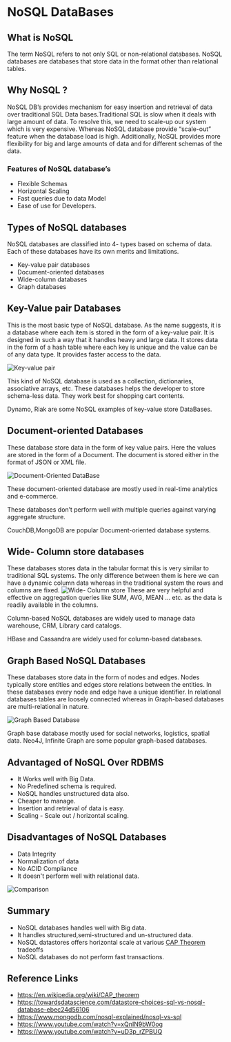# NoSQL DataBases

## What is NoSQL

The term NoSQL refers to not only SQL or non-relational databases. NoSQL databases are databases that store data in the format other than relational tables.

## Why NoSQL ?

NoSQL DB’s provides mechanism for easy insertion and retrieval of data over traditional SQL Data bases.Traditional SQL is slow when it deals with large amount of data. To resolve this, we need to scale-up our system which is very expensive. Whereas NoSQL database provide “scale-out” feature when the database load is high. Additionally, NoSQL provides more flexibility for big and large amounts of data and for different schemas of the data.

### Features of NoSQL database’s

* Flexible Schemas
* Horizontal Scaling
* Fast queries due to data Model
* Ease of use for Developers.
  
## Types of NoSQL databases

NoSQL databases are classified into 4- types based on schema of data. Each of these databases have its own merits and limitations.
*  Key-value pair databases
*  Document-oriented databases
*  Wide-column databases
*  Graph databases
  
## Key-Value pair Databases

This is the most basic type of NoSQL database. As the name suggests, it is a database where each item is stored in the form of a key-value pair. It is designed in such a way that it handles heavy and large data. It stores data in the form of a hash table where each key is unique and the value can be of any data type. It provides faster access to the data.

![Key-value pair](https://i.stack.imgur.com/nzc2C.png)

This kind of NoSQL database is used as a collection, dictionaries, associative arrays, etc. These databases helps the developer to store schema-less data. They work best for shopping cart contents.

Dynamo, Riak are some NoSQL examples of key-value store DataBases.


## Document-oriented Databases

These database store data in the form of key value pairs. Here the values are stored in the form of a Document. The document is stored either in the format of JSON or XML file.

![Document-Oriented DataBase](https://www.researchgate.net/profile/Andre-Ribeiro-9/publication/288872507/figure/fig4/AS:669111159910404@1536539940239/Example-of-a-documents-oriented-database-for-the-Academic-Management-System.png)

These document-oriented database are mostly used in real-time analytics and e-commerce. 

These databases don’t perform well with multiple queries against varying aggregate structure.

CouchDB,MongoDB are popular Document-oriented database systems.

## Wide- Column store databases

These databases stores data in the tabular format this is very similar to traditional SQL systems. The only difference between them is here we can have a dynamic column data whereas in the traditional system the rows and columns are fixed.
![Wide- Column store](https://www.researchgate.net/profile/Michael-Mior/publication/264859776/figure/fig1/AS:668915290083333@1536493241409/Data-layout-in-wide-column-stores.png)
These are very helpful and effective on aggregation queries like SUM, AVG, MEAN ... etc. as the data is readily available in the columns. 

Column-based NoSQL databases are widely used to manage data warehouse, CRM, Library card catalogs.

HBase and Cassandra are widely used for column-based databases.

## Graph Based NoSQL Databases

These databases store data in the form of nodes and edges. Nodes typically store entities and edges store relations between the entities. In these databases every node and edge have a unique identifier. In relational databases tables are loosely connected whereas in Graph-based databases are multi-relational in nature.

![Graph Based Database](https://dist.neo4j.com/wp-content/uploads/20180814232054/graph-technology-data-model.png)

Graph base database mostly used for social networks, logistics, spatial data.
Neo4J, Infinite Graph are some popular graph-based databases.

## Advantaged of NoSQL Over RDBMS
* It Works well with Big Data.
* No Predefined schema is required. 
* NoSQL handles unstructured data also.
* Cheaper to manage.
* Insertion and retrieval of data is easy.
* Scaling - Scale out / horizontal scaling.

## Disadvantages of NoSQL Databases
* Data Integrity
* Normalization of data
* No ACID Compliance
* It doesn't perform well with relational data.
  
![Comparison](https://miro.medium.com/max/1000/1*1QyI7Zxx73mkG0FcwNUyuw.jpeg)
  
## Summary
* NoSQL databases handles well with Big data.
* It handles structured,semi-structured and un-structured data.
* NoSQL datastores offers horizontal scale at various [CAP Theorem](https://en.wikipedia.org/wiki/CAP_theorem) tradeoffs
* NoSQL databases do not perform fast transactions.
  
## Reference Links
* https://en.wikipedia.org/wiki/CAP_theorem
* https://towardsdatascience.com/datastore-choices-sql-vs-nosql-database-ebec24d56106
* https://www.mongodb.com/nosql-explained/nosql-vs-sql
* https://www.youtube.com/watch?v=xQnIN9bW0og
* https://www.youtube.com/watch?v=uD3p_rZPBUQ